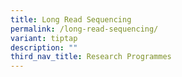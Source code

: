 ```yaml
---
title: Long Read Sequencing
permalink: /long-read-sequencing/
variant: tiptap
description: ""
third_nav_title: Research Programmes
---
```

